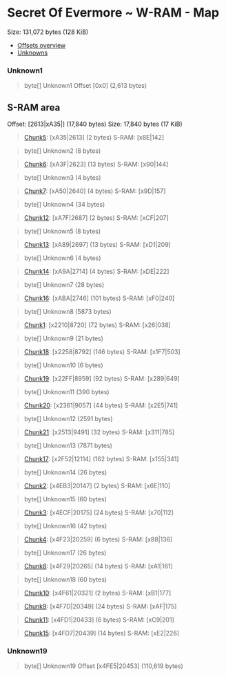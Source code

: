 ﻿# Secret Of Evermore ~ W-RAM - Map

Size: 131,072 bytes (128 KiB)

* [Offsets overview](WRAM-Offsets.md)
* [Unknowns](WRAM-Unknowns.md)

### Unknown1
> byte[] Unknown1 Offset [0x0]  (2,613 bytes)

## S-RAM area
Offset: [2613|xA35|]  (17,840 bytes)
Size: 17,840 bytes (17 KiB)

> [Chunk5](Chunks/Chunk05.md): [xA35|2613]  (2 bytes)      S-RAM: [x8E|142]

> byte[] Unknown2 (8 bytes)

> [Chunk6](Chunks/Chunk06.md): [xA3F|2623]  (13 bytes)     S-RAM: [x90|144]

> byte[] Unknown3 (4 bytes)

> [Chunk7](Chunks/Chunk07.md): [xA50|2640]  (4 bytes)      S-RAM: [x9D|157]

> byte[] Unknown4 (34 bytes)

> [Chunk12](Chunks/Chunk12.md): [xA7F|2687]  (2 bytes)     S-RAM: [xCF|207]

> byte[] Unknown5 (8 bytes)

> [Chunk13](Chunks/Chunk13.md): [xA89|2697]  (13 bytes)    S-RAM: [xD1|209]

> byte[] Unknown6 (4 bytes)

> [Chunk14](Chunks/Chunk14.md): [xA9A|2714]  (4 bytes)     S-RAM: [xDE|222]

> byte[] Unknown7 (28 bytes)

> [Chunk16](Chunks/Chunk16.md): [xABA|2746]  (101 bytes)   S-RAM: [xF0|240]

> byte[] Unknown8 (5873 bytes)

> [Chunk1](Chunks/Chunk01.md): [x2210|8720]  (72 bytes)    S-RAM: [x26|038]

> byte[] Unknown9 (21 bytes)

> [Chunk18](Chunks/Chunk18.md): [x2258|8792]  (146 bytes)  S-RAM: [x1F7|503]

> byte[] Unknown10 (6 bytes)

> [Chunk19](Chunks/Chunk19.md): [x22FF|8959]  (92 bytes)   S-RAM: [x289|649]

> byte[] Unknown11 (390 bytes)

> [Chunk20](Chunks/Chunk20.md): [x2361|9057]  (44 bytes)   S-RAM: [x2E5|741]

> byte[] Unknown12 (2591 bytes)

> [Chunk21](Chunks/Chunk21.md): [x2513|9491]  (32 bytes)   S-RAM: [x311|785]

> byte[] Unknown13 (7871 bytes)

> [Chunk17](Chunks/Chunk17.md): [x2F52|12114]  (162 bytes) S-RAM: [x155|341]

> byte[] Unknown14 (26 bytes)

> [Chunk2](Chunks/Chunk02.md): [x4EB3|20147]  (2 bytes)    S-RAM: [x6E|110]

> byte[] Unknown15 (60 bytes)

> [Chunk3](Chunks/Chunk03.md): [x4ECF|20175]  (24 bytes)   S-RAM: [x70|112]

> byte[] Unknown16 (42 bytes)

> [Chunk4](Chunks/Chunk04.md): [x4F23|20259]  (6 bytes)    S-RAM: [x88|136]

> byte[] Unknown17 (26 bytes)

> [Chunk8](Chunks/Chunk08.md): [x4F29|20265]  (14 bytes)   S-RAM: [xA1|161]

> byte[] Unknown18 (60 bytes)

> [Chunk10](Chunks/Chunk10.md): [x4F61|20321]  (2 bytes)   S-RAM: [xB1|177]

> [Chunk9](Chunks/Chunk09.md): [x4F7D|20349]  (24 bytes)   S-RAM: [xAF|175]

> [Chunk11](Chunks/Chunk11.md): [x4FD1|20433]  (6 bytes)   S-RAM: [xC9|201]

> [Chunk15](Chunks/Chunk15.md): [x4FD7|20439]  (14 bytes)  S-RAM: [xE2|226]

### Unknown19
> byte[] Unknown19 Offset [x4FE5|20453]  (110,619 bytes)